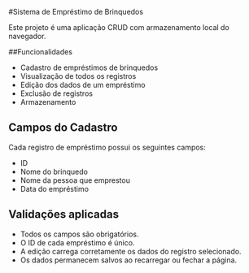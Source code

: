 #Sistema de Empréstimo de Brinquedos

Este projeto é uma aplicação CRUD com armazenamento local do navegador.

##Funcionalidades

-  Cadastro de empréstimos de brinquedos
-  Visualização de todos os registros
-  Edição dos dados de um empréstimo
-  Exclusão de registros
-  Armazenamento

##  Campos do Cadastro

Cada registro de empréstimo possui os seguintes campos:

- ID
- Nome do brinquedo
- Nome da pessoa que emprestou
- Data do empréstimo

## Validações aplicadas

- Todos os campos são obrigatórios.
- O ID de cada empréstimo é único.
- A edição carrega corretamente os dados do registro selecionado.
- Os dados permanecem salvos ao recarregar ou fechar a página.
